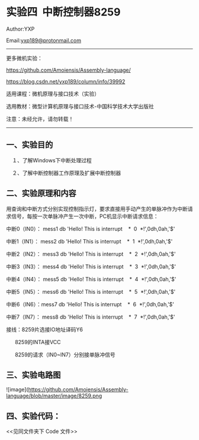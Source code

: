 实验四  中断控制器8259
===============================================================
Author:YXP

Email:yxp189@protonmail.com
***************************************************************
更多微机实验：

https://github.com/Amoiensis/Assembly-language/

https://blog.csdn.net/yxp189/column/info/39992

适用课程：微机原理与接口技术（实验）

选用教材：微型计算机原理与接口技术-中国科学技术大学出版社

注意：未经允许，请勿转载！
***************************************************************

一、实验目的
-----------------------------------------------------------------

    １、了解Windows下中断处理过程

    ２、了解中断控制器工作原理及扩展中断控制器

二、实验原理和内容
-----------------------------------------------------------------

用查询和中断方式分别实现控制指示灯，要求直接用手动产生的单脉冲作为中断请求信号，每按一次单脉冲产生一次中断，PC机显示中断请求信息：

中断0（IN0）： mess1 db 'Hello! This is interrupt    *  0  *!',0dh,0ah,'$'

中断1（IN1）： mess2 db 'Hello! This is interrupt    *  1  *!',0dh,0ah,'$'

中断2（IN2）： mess3 db 'Hello! This is interrupt    *  2  *!',0dh,0ah,'$'

中断3（IN3）： mess4 db 'Hello! This is interrupt    *  3  *!',0dh,0ah,'$'

中断4（IN4）： mess5 db 'Hello! This is interrupt    *  4  *!',0dh,0ah,'$'

中断5（IN5）： mess6 db 'Hello! This is interrupt    *  5  *!',0dh,0ah,'$'

中断6（IN6）：mess7 db 'Hello! This is interrupt    *  6  *!',0dh,0ah,'$'

中断7（IN7）： mess8 db 'Hello! This is interrupt    *  7  *!',0dh,0ah,'$'



接线：8259片选接IO地址译码Y6

      8259的INTA接VCC

      8259的请求（IN0~IN7）分别接单脉冲信号 

 三、实验电路图
 -----------------------------------------------------------------
 
 ![image](https://github.com/Amoiensis/Assembly-language/blob/master/image/8259.png
    
四、实验代码：   
-----------------------------------------------------------------
     
 <<见同文件夹下 Code 文件>>
 
